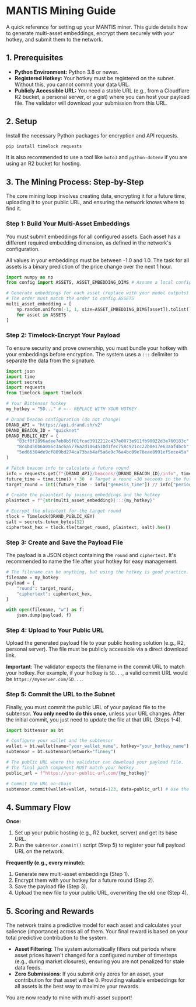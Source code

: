 # MANTIS Mining Guide

A quick reference for setting up your MANTIS miner. This guide details how to generate multi-asset embeddings, encrypt them securely with your hotkey, and submit them to the network.

## 1. Prerequisites

- **Python Environment:** Python 3.8 or newer.
- **Registered Hotkey:** Your hotkey must be registered on the subnet. Without this, you cannot commit your data URL.
- **Publicly Accessible URL:** You need a stable URL (e.g., from a Cloudflare R2 bucket, a personal server, or a gist) where you can host your payload file. The validator will download your submission from this URL.

## 2. Setup

Install the necessary Python packages for encryption and API requests.

```bash
pip install timelock requests
```

It is also recommended to use a tool like `boto3` and `python-dotenv` if you are using an R2 bucket for hosting.

## 3. The Mining Process: Step-by-Step

The core mining loop involves creating data, encrypting it for a future time, uploading it to your public URL, and ensuring the network knows where to find it.

### Step 1: Build Your Multi-Asset Embeddings

You must submit embeddings for all configured assets. Each asset has a different required embedding dimension, as defined in the network's configuration.

All values in your embeddings must be between -1.0 and 1.0. The task for all assets is a binary prediction of the price change over the next 1 hour.

```python
import numpy as np
from config import ASSETS, ASSET_EMBEDDING_DIMS # Assume a local config.py

# Generate embeddings for each asset (replace with your model outputs)
# The order must match the order in config.ASSETS
multi_asset_embedding = [
    np.random.uniform(-1, 1, size=ASSET_EMBEDDING_DIMS[asset]).tolist()
    for asset in ASSETS
]
```

### Step 2: Timelock-Encrypt Your Payload

To ensure security and prove ownership, you must bundle your hotkey with your embeddings before encryption. The system uses a `:::` delimiter to separate the data from the signature.

```python
import json
import time
import secrets
import requests
from timelock import Timelock

# Your Bittensor hotkey
my_hotkey = "5D..." # <-- REPLACE WITH YOUR HOTKEY

# Drand beacon configuration (do not change)
DRAND_API = "https://api.drand.sh/v2"
DRAND_BEACON_ID = "quicknet"
DRAND_PUBLIC_KEY = (
    "83cf0f2896adee7eb8b5f01fcad3912212c437e0073e911fb90022d3e760183c"
    "8c4b450b6a0a6c3ac6a5776a2d1064510d1fec758c921cc22b0e17e63aaf4bcb"
    "5ed66304de9cf809bd274ca73bab4af5a6e9c76a4bc09e76eae8991ef5ece45a"
)

# Fetch beacon info to calculate a future round
info = requests.get(f"{DRAND_API}/beacons/{DRAND_BEACON_ID}/info", timeout=10).json()
future_time = time.time() + 30  # Target a round ~30 seconds in the future
target_round = int((future_time - info["genesis_time"]) // info["period"])

# Create the plaintext by joining embeddings and the hotkey
plaintext = f"{str(multi_asset_embedding)}:::{my_hotkey}"

# Encrypt the plaintext for the target round
tlock = Timelock(DRAND_PUBLIC_KEY)
salt = secrets.token_bytes(32)
ciphertext_hex = tlock.tle(target_round, plaintext, salt).hex()
```

### Step 3: Create and Save the Payload File
The payload is a JSON object containing the `round` and `ciphertext`. It's recommended to name the file after your hotkey for easy management.

```python
# The filename can be anything, but using the hotkey is good practice.
filename = my_hotkey 
payload = {
    "round": target_round,
    "ciphertext": ciphertext_hex,
}

with open(filename, "w") as f:
    json.dump(payload, f)
```

### Step 4: Upload to Your Public URL
Upload the generated payload file to your public hosting solution (e.g., R2, personal server). The file must be publicly accessible via a direct download link.

**Important**: The validator expects the filename in the commit URL to match your hotkey. For example, if your hotkey is `5D...`, a valid commit URL would be `https://myserver.com/5D...`.

### Step 5: Commit the URL to the Subnet
Finally, you must commit the public URL of your payload file to the subtensor. **You only need to do this once**, unless your URL changes. After the initial commit, you just need to update the file at that URL (Steps 1-4).

```python
import bittensor as bt

# Configure your wallet and the subtensor
wallet = bt.wallet(name="your_wallet_name", hotkey="your_hotkey_name")
subtensor = bt.subtensor(network="finney")

# The public URL where the validator can download your payload file.
# The final path component MUST match your hotkey.
public_url = f"https://your-public-url.com/{my_hotkey}" 

# Commit the URL on-chain
subtensor.commit(wallet=wallet, netuid=123, data=public_url) # Use the correct netuid
```

## 4. Summary Flow

**Once:**
1.  Set up your public hosting (e.g., R2 bucket, server) and get its base URL.
2.  Run the `subtensor.commit()` script (Step 5) to register your full payload URL on the network.

**Frequently (e.g., every minute):**
1.  Generate new multi-asset embeddings (Step 1).
2.  Encrypt them with your hotkey for a future round (Step 2).
3.  Save the payload file (Step 3).
4.  Upload the new file to your public URL, overwriting the old one (Step 4).

## 5. Scoring and Rewards

The network trains a predictive model for each asset and calculates your salience (importance) across all of them. Your final reward is based on your total predictive contribution to the system.

- **Asset Filtering**: The system automatically filters out periods where asset prices haven't changed for a configured number of timesteps (e.g., during market closures), ensuring you are not penalized for stale data feeds.
- **Zero Submissions**: If you submit only zeros for an asset, your contribution for that asset will be 0. Providing valuable embeddings for all assets is the best way to maximize your rewards.

You are now ready to mine with multi-asset support!
